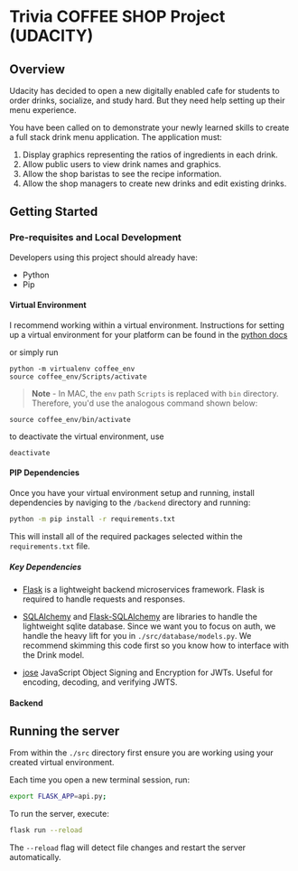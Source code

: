 # Trivia COFFEE SHOP Project (UDACITY)
## Overview
Udacity has decided to open a new digitally enabled cafe for students to order drinks, socialize, and study hard. But they need help setting up their menu experience.

You have been called on to demonstrate your newly learned skills to create a full stack drink menu application. The application must:

1. Display graphics representing the ratios of ingredients in each drink.
2. Allow public users to view drink names and graphics.
3. Allow the shop baristas to see the recipe information.
4. Allow the shop managers to create new drinks and edit existing drinks.

## Getting Started 
### Pre-requisites and Local Development
Developers using this project should already have:
- Python
- Pip 

#### Virtual Environment

I recommend working within a virtual environment. Instructions for setting up a virtual environment for your platform can be found in the [python docs](https://packaging.python.org/guides/installing-using-pip-and-virtual-environments/)

or simply run 

```
python -m virtualenv coffee_env
source coffee_env/Scripts/activate
```
>**Note** - In MAC, the `env` path `Scripts` is replaced with `bin` directory. Therefore, you'd use the analogous command shown below:
```
source coffee_env/bin/activate
```

to deactivate the virtual environment, use

```
deactivate
```

#### PIP Dependencies

Once you have your virtual environment setup and running, install dependencies by naviging to the `/backend` directory and running:

```bash
python -m pip install -r requirements.txt
```

This will install all of the required packages selected within the `requirements.txt` file.

##### Key Dependencies

- [Flask](http://flask.pocoo.org/) is a lightweight backend microservices framework. Flask is required to handle requests and responses.

- [SQLAlchemy](https://www.sqlalchemy.org/) and [Flask-SQLAlchemy](https://flask-sqlalchemy.palletsprojects.com/en/2.x/) are libraries to handle the lightweight sqlite database. Since we want you to focus on auth, we handle the heavy lift for you in `./src/database/models.py`. We recommend skimming this code first so you know how to interface with the Drink model.

- [jose](https://python-jose.readthedocs.io/en/latest/) JavaScript Object Signing and Encryption for JWTs. Useful for encoding, decoding, and verifying JWTS.

#### Backend 
## Running the server

From within the `./src` directory first ensure you are working using your created virtual environment.

Each time you open a new terminal session, run:

```bash
export FLASK_APP=api.py;
```

To run the server, execute:

```bash
flask run --reload
```

The `--reload` flag will detect file changes and restart the server automatically.

